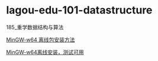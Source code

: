 # lagou-edu-101-datastructure
185_重学数据结构与算法



[MinGW-w64 离线包安装方法](https://blog.csdn.net/weixin_36466834/article/details/119569365)

[MinGW-w64离线安装，测试可用](https://blog.csdn.net/ZHAOJUNWEI08/article/details/86602120)
